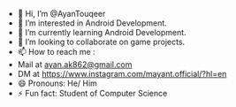 - 👋 Hi, I’m @AyanTouqeer
- 👀 I’m interested in Android Development.
- 🌱 I’m currently learning Android Development.
- 💞️ I’m looking to collaborate on game projects.
- 📫 How to reach me :
- Mail at ayan.ak862@gmail.com
- DM at https://www.instagram.com/mayant.official/?hl=en
- 😄 Pronouns: He/ Him
- ⚡ Fun fact: Student of Computer Science

<!---
AyanTouqeer/AyanTouqeer is a ✨ special ✨ repository because its `README.md` (this file) appears on your GitHub profile.
You can click the Preview link to take a look at your changes.
--->

